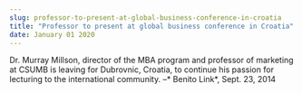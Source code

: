 ```yaml
---
slug: professor-to-present-at-global-business-conference-in-croatia
title: "Professor to present at global business conference in Croatia"
date: January 01 2020
---
```


 
<p>
  Dr. Murray Millson, director of the MBA program and professor of marketing at
  CSUMB is leaving for Dubrovnic, Croatia, to continue his passion for lecturing
  to the international community. –* Benito Link*, Sept. 23, 2014
</p>
 
